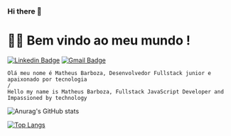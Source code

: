 ### Hi there 👋

# :man_technologist: Bem vindo ao meu mundo !

[![Linkedin Badge](https://img.shields.io/badge/-LinkedIn-blue?style=flat-square&logo=Linkedin&logoColor=white&link=https://www.linkedin.com/in/luiz-carlos-abbott-galvão-neto-21a93b148/)](https://www.linkedin.com/in/matheus-barboza-8786a219a/)
[![Gmail Badge](https://img.shields.io/badge/-Gmail-c14438?style=flat-square&logo=Gmail&logoColor=white&link=mailto:luiz7401@gmail.com)](matheus.barboza.henrique@gmail.com)


    Olá meu nome é Matheus Barboza, Desenvolvedor Fullstack junior e apaixonado por tecnologia
    /
    Hello my name is Matheus Barboza, Fullstack JavaScript Developer and Impassioned by technology



![Anurag's GitHub stats](https://github-readme-stats.vercel.app/api?username=dev-Barboza&show_icons=true&theme=radical)


[![Top Langs](https://github-readme-stats.vercel.app/api/top-langs/?username=dev-Barboza)](https://github.com/anuraghazra/github-readme-stats)



